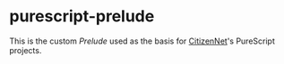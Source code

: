 # purescript-prelude

This is the custom *Prelude* used as the basis for [CitizenNet]'s PureScript projects.

[citizennet]: https://github.com/citizennet
